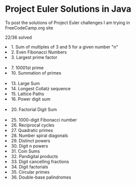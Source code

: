 # Project Euler Solutions in Java
To post the solutions of Project Euler challenges I am trying in FreeCodeCamp.org site

22/36 solved

<td>
  <li>1. Sum of multiples of 3 and 5 for a given number "n"</li>
  <li>2. Even Fibonacci Numbers</li>
  <li>3. Largest prime factor</li>
  </br>
  <li>7. 10001st prime</li>
  <li>10. Summation of primes</li>
  </br>
  <li>13. Large Sum</li>
  <li>14. Longest Collatz sequence</li>
  <li>15. Lattice Paths</li>
  <li>16. Power digit sum</li>
  </br>
  <li>20. Factorial Digit Sum</li>
  </br>
  <li>25. 1000-digit Fibonacci number</li>
  <li>26. Reciprocal cycles</li>
  <li>27. Quadratic primes</li>
  <li>28. Number spiral diagonals</li>
  <li>29. Distinct powers</li>
  <li>30. Digit n powers</li>
  <li>31. Coin Sums</li>
  <li>32. Pandigital products</li>
  <li>33. Digit cancelling fractions</li>
  <li>34. Digit factorials</li>
  <li>35. Circular primes</li>
  <li>36. Double-base palindromes</li>
</td>
